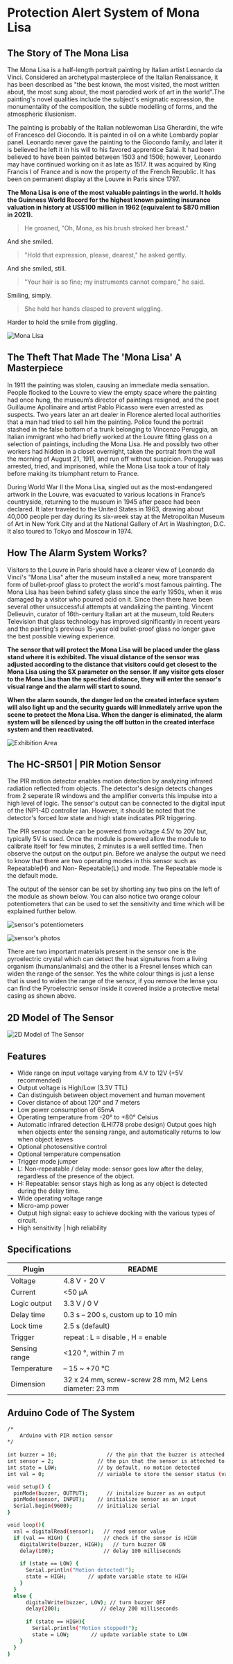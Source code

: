 # Protection Alert System of  Mona Lisa
## The Story of The Mona Lisa
The Mona Lisa is a half-length portrait painting by Italian artist Leonardo da Vinci. Considered an archetypal masterpiece of the Italian Renaissance, it has been described as "the best known, the most visited, the most written about, the most sung about, the most parodied work of art in the world".The painting's novel qualities include the subject's enigmatic expression, the monumentality of the composition, the subtle modelling of forms, and the atmospheric illusionism.

The painting is probably of the Italian noblewoman Lisa Gherardini, the wife of Francesco del Giocondo. It is painted in oil on a white Lombardy poplar panel. Leonardo never gave the painting to the Giocondo family, and later it is believed he left it in his will to his favored apprentice Salaì. It had been believed to have been painted between 1503 and 1506; however, Leonardo may have continued working on it as late as 1517. It was acquired by King Francis I of France and is now the property of the French Republic. It has been on permanent display at the Louvre in Paris since 1797.

**The Mona Lisa is one of the most valuable paintings in the world. It holds the Guinness World Record for the highest known painting insurance valuation in history at US$100 million in 1962 (equivalent to $870 million in 2021).**

> He groaned, "Oh, Mona, as his brush stroked her breast."

And she smiled.

> "Hold that expression, please, dearest," he asked gently.

And she smiled, still.

> "Your hair is so fine; my instruments cannot compare," he said.

Smiling, simply.

> She held her hands clasped to prevent wiggling.

Harder to hold the smile from giggling.

![Mona Lisa](https://upload.wikimedia.org/wikipedia/commons/thumb/e/ec/Mona_Lisa%2C_by_Leonardo_da_Vinci%2C_from_C2RMF_retouched.jpg/270px-Mona_Lisa%2C_by_Leonardo_da_Vinci%2C_from_C2RMF_retouched.jpg)

## The Theft That Made The 'Mona Lisa' A Masterpiece
In 1911 the painting was stolen, causing an immediate media sensation. People flocked to the Louvre to view the empty space where the painting had once hung, the museum’s director of paintings resigned, and the poet Guillaume Apollinaire and artist Pablo Picasso were even arrested as suspects. Two years later an art dealer in Florence alerted local authorities that a man had tried to sell him the painting. Police found the portrait stashed in the false bottom of a trunk belonging to Vincenzo Peruggia, an Italian immigrant who had briefly worked at the Louvre fitting glass on a selection of paintings, including the Mona Lisa. He and possibly two other workers had hidden in a closet overnight, taken the portrait from the wall the morning of August 21, 1911, and run off without suspicion. Peruggia was arrested, tried, and imprisoned, while the Mona Lisa took a tour of Italy before making its triumphant return to France.

During World War II the Mona Lisa, singled out as the most-endangered artwork in the Louvre, was evacuated to various locations in France’s countryside, returning to the museum in 1945 after peace had been declared. It later traveled to the United States in 1963, drawing about 40,000 people per day during its six-week stay at the Metropolitan Museum of Art in New York City and at the National Gallery of Art in Washington, D.C. It also toured to Tokyo and Moscow in 1974.

## How The Alarm System Works?
Visitors to the Louvre in Paris should have a clearer view of Leonardo da Vinci's "Mona Lisa" after the museum installed a new, more transparent form of bullet-proof glass to protect the world's most famous painting. The Mona Lisa has been behind safety glass since the early 1950s, when it was damaged by a visitor who poured acid on it. Since then there have been several other unsuccessful attempts at vandalizing the painting. Vincent Delieuvin, curator of 16th-century Italian art at the museum, told Reuters Television that glass technology has improved significantly in recent years and the painting's previous 15-year old bullet-proof glass no longer gave the best possible viewing experience.

**The sensor that will protect the Mona Lisa will be placed under the glass stand where it is exhibited. The visual distance of the sensor was adjusted according to the distance that visitors could get closest to the Mona Lisa using the SX parameter on the sensor. If any visitor gets closer to the Mona Lisa than the specified distance, they will enter the sensor's visual range and the alarm will start to sound.**

**When the alarm sounds, the danger led on the created interface system will also light up and the security guards will immediately arrive upon the scene to protect the Mona Lisa. When the danger is eliminated, the alarm system will be silenced by using the off button in the created interface system and then reactivated.**

![Exhibition Area](https://img.jakpost.net/c/2019/10/09/2019_10_09_80560_1570594311._large.jpg)

## The HC-SR501 | PIR Motion Sensor
The PIR motion detector enables motion detection by analyzing infrared radiation reflected from objects. The detector's design detects changes from 2 seperate IR windows and the amplifier converts this impulse into a high level of logic. The sensor's output can be connected to the digital input of the INP1-4D controller lan. However, it should be noted that the detector's forced low state and high state indicates PIR triggering.

The PIR sensor module can be powered from voltage 4.5V to 20V but, typically 5V is used. Once the module is powered allow the module to calibrate itself for few minutes, 2 minutes is a well settled time. Then observe the output on the output pin. Before we analyse the output we need to know that there are two operating modes in this sensor such as Repeatable(H) and Non- Repeatable(L) and mode. The Repeatable mode is the default mode.

The output of the sensor can be set by shorting any two pins on the left of the module as shown below. You can also notice two orange colour potentiometers that can be used to set the sensitivity and time which will be explained further below.

![sensor's potentiometers](https://components101.com/sites/default/files/inline-images/Using-PIR-Sensor.png)

![sensor's photos](https://components101.com/sites/default/files/inline-images/PIR-Sensor-Image.jpg)

There are two important materials present in the sensor one is the pyroelectric crystal which can detect the heat signatures from a living organism (humans/animals)   and the other is a Fresnel lenses which can widen the range of the sensor. Yes the white colour things is just a lense that is used to widen the range of the sensor, if you remove the lense you can find the Pyroelectric sensor inside it covered inside a protective metal casing as shown above.

## 2D Model of The Sensor
![2D Model of The Sensor](https://components101.com/sites/default/files/inline-images/PIR-sensor-dimensions.png)

## Features
- Wide range on input voltage varying from 4.V to 12V (+5V recommended)
- Output voltage is High/Low (3.3V TTL)
- Can distinguish between object movement and human movement
- Cover distance of about 120° and 7 meters
- Low power consumption of 65mA
- Operating temperature from -20° to +80° Celsius
- Automatic infrared detection (LHI778 probe design) Output goes high when objects enter the sensing range, and automatically returns to low when object leaves
- Optional photosensitive control
- Optional temperature compensation
- Trigger mode jumper
- L: Non-repeatable / delay mode: sensor goes low after the delay, regardless of the presence of the object.
- H: Repeatable: sensor stays high as long as any object is detected during the delay time.
- Wide operating voltage range
- Micro-amp power
- Output high signal: easy to achieve docking with the various types of circuit.
- High sensitivity | high reliability

## Specifications

| Plugin | README |
| ------ | ------ |
| Voltage | 4.8 V - 20 V |
| Current | <50 µA |
| Logic output | 3.3 V / 0 V |
| Delay time | 0.3 s – 200 s, custom up to 10 min |
| Lock time	 | 2.5 s (default) |
| Trigger | repeat : L = disable , H = enable |
| Sensing range | <120 °, within 7 m |
| Temperature | – 15 ~ +70 °C |
| Dimension | 32 x 24 mm, screw-screw 28 mm, M2 Lens diameter: 23 mm|


## Arduino Code of The System

```sh
/*  
    Arduino with PIR motion sensor
*/
 
int buzzer = 10;                // the pin that the buzzer is atteched to
int sensor = 2;              // the pin that the sensor is atteched to
int state = LOW;             // by default, no motion detected
int val = 0;                 // variable to store the sensor status (value)

void setup() {
  pinMode(buzzer, OUTPUT);      // initalize buzzer as an output
  pinMode(sensor, INPUT);    // initialize sensor as an input
  Serial.begin(9600);        // initialize serial
}

void loop(){
  val = digitalRead(sensor);   // read sensor value
  if (val == HIGH) {           // check if the sensor is HIGH
    digitalWrite(buzzer, HIGH);   // turn buzzer ON
    delay(100);                // delay 100 milliseconds 
    
    if (state == LOW) {
      Serial.println("Motion detected!"); 
      state = HIGH;       // update variable state to HIGH
    }
  } 
  else {
      digitalWrite(buzzer, LOW); // turn buzzer OFF
      delay(200);             // delay 200 milliseconds 
      
      if (state == HIGH){
        Serial.println("Motion stopped!");
        state = LOW;       // update variable state to LOW
    }
  }
}
```


